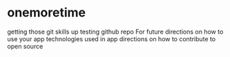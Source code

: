 # onemoretime
getting those git skills up
testing github repo
For future directions on how to use your app
technologies used in app
directions on how to contribute to open source 
